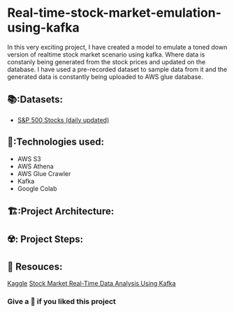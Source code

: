 # Real-time-stock-market-emulation-using-kafka
In this very exciting project, I have created a model to emulate a toned down version of realtime stock market scenario using kafka. Where data is constanly being generated from the stock prices and updated on the database. I have used a pre-recorded dataset to sample data from it and the generated data is constantly being  uploaded to AWS glue database.

## 📚:Datasets:
* [S&P 500 Stocks (daily updated)](https://www.kaggle.com/datasets/andrewmvd/sp-500-stocks)

## 🔧:Technologies used:
* AWS S3
* AWS Athena
* AWS Glue Crawler
* Kafka
* Google Colab

## 🏗️:Project Architecture:

## ☢️: Project Steps:


## :jigsaw: Resouces:
[Kaggle](https://www.kaggle.com/)
[Stock Market Real-Time Data Analysis Using Kafka](https://www.youtube.com/watch?v=KerNf0NANMo&t=1s)

### Give a 🌟 if you liked this project 
